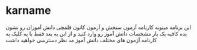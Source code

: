 # karname
این برنامه میتونه کارنامه آزمون سنجش و آزمون کانون قلمچی دانش آموزان رو نشون بده کافیه یک بار  مشخصات دانش آموز رو وارد کنید و از این به بعد فقط با یه کلیک
به کارنامه آزمون های مختلف دانش آموز مد نظر دسترسی خواهید داشت
